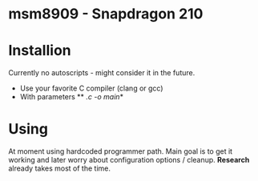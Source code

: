 # msm8909 - Snapdragon 210
# Installion
Currently no autoscripts - might consider it in the future.
* Use your favorite C compiler (clang or gcc)
* With parameters ** *.c -o main**

# Using
At moment using hardcoded programmer path. Main goal is to get it working and later worry about configuration options / cleanup. **Research** already takes most of the time.
